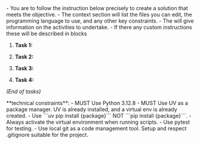 <Instructions>
- You are to follow the instruction below precisely to create a solution that meets the objective.
- The context section will list the files you can edit, the programming language to use, and any other key constraints.
- The <tasks> will give information on the activities to undertake.
- If there any custom instructions these will be described in blocks
</Instructions>


<Name>

</Name>

<Objective>

</Objective>

<Context>

</Context>

<Tasks>

1. **Task 1:**

2. **Task 2:**

3. **Task 3:**

4. **Task 4:**

*(End of tasks)*
</Tasks>


<Blocks>
**technical constraints**:
- MUST Use Python 3.12.8
- MUST Use UV as a package manager.  UV is already installed, and a virtual env is already created.
- Use ```uv pip install {package}``` NOT ```pip install {package}```.
- Always activate the virtual environment when running scripts.
- Use pytest for testing.
- Use local git as a code management tool.  Setup and respect .gitignore suitable for the project.
</Blocks>
